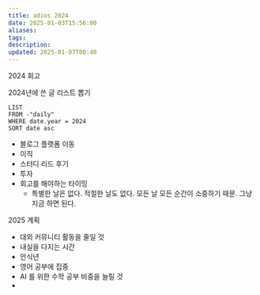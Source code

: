```yaml
---
title: adios 2024
date: 2025-01-03T15:56:00
aliases: 
tags: 
description: 
updated: 2025-01-07T00:40
---
```

2024 회고

2024년에 쓴 글 리스트 뽑기

```dataview
LIST
FROM -"daily"
WHERE date.year = 2024
SORT date asc
```

- 블로그 플랫폼 이동
- 이직
- 스터디 리드 후기
- 투자
- 회고를 해야하는 타이밍
    - 특별한 날은 없다. 적절한 날도 없다. 모든 날 모든 순간이 소중하기 때문. 그냥 지금 하면 된다.

2025 계획

- 대외 커뮤니티 활동을 줄일 것
- 내실을 다지는 시간
- 안식년
- 영어 공부에 집중
- AI 를 위한 수학 공부 비중을 늘릴 것
- 